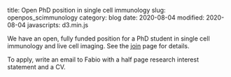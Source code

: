 title: Open PhD position in single cell immunology
slug: openpos_scimmunology
category: blog
date: 2020-08-04
modified: 2020-08-04
javascripts: d3.min.js

We have an open, fully funded position for a PhD student in single cell immunology and live cell imaging. See the [join](pages/jointhelab) page for details.

To apply, write an email to Fabio with a half page research interest statement and a CV.
